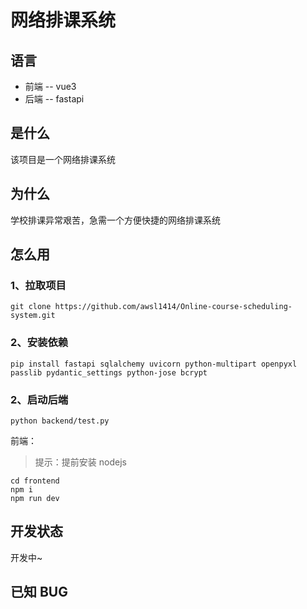 # 网络排课系统

## 语言

- 前端 -- vue3
- 后端 -- fastapi

## 是什么

该项目是一个网络排课系统

## 为什么

学校排课异常艰苦，急需一个方便快捷的网络排课系统

## 怎么用

### 1、拉取项目

```
git clone https://github.com/awsl1414/Online-course-scheduling-system.git
```

### 2、安装依赖

```
pip install fastapi sqlalchemy uvicorn python-multipart openpyxl passlib pydantic_settings python-jose bcrypt
```

### 2、启动后端

```
python backend/test.py
```

前端：

> 提示：提前安装 nodejs

```
cd frontend
npm i
npm run dev
```

## 开发状态

开发中~

## 已知 BUG


